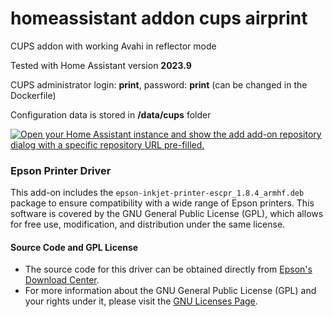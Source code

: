 # homeassistant addon cups airprint
CUPS addon with working Avahi in reflector mode 

Tested with Home Assistant version **2023.9**

CUPS administrator login: **print**, password: **print** (can be changed in the Dockerfile)

Configuration data is stored in **/data/cups** folder

[![Open your Home Assistant instance and show the add add-on repository dialog with a specific repository URL pre-filled.](https://my.home-assistant.io/badges/supervisor_add_addon_repository.svg)](https://my.home-assistant.io/redirect/supervisor_add_addon_repository/?repository_url=https%3A%2F%2Fgithub.com%2Fzajac-grzegorz%2Fhomeassistant-addon-cups-airprint)

### Epson Printer Driver
This add-on includes the `epson-inkjet-printer-escpr_1.8.4_armhf.deb` package to ensure compatibility with a wide range of Epson printers. This software is covered by the GNU General Public License (GPL), which allows for free use, modification, and distribution under the same license.

#### Source Code and GPL License
- The source code for this driver can be obtained directly from [Epson's Download Center](https://download.ebz.epson.net/dsc/du/02/DriverDownloadInfo.do?LG2=JA&CN2=US&CTI=176&PRN=Linux%20deb%2032bit%20Raspbian%20package&OSC=LX&DL). 
- For more information about the GNU General Public License (GPL) and your rights under it, please visit the [GNU Licenses Page](https://www.gnu.org/licenses/gpl-3.0.html).
